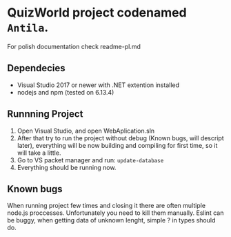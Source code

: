 # QuizWorld project codenamed `Antila`.
For polish documentation check readme-pl.md

## Dependecies
* Visual Studio 2017 or newer with .NET extention installed
* nodejs and npm (tested on 6.13.4)

## Runnning Project
1. Open Visual Studio, and open WebAplication.sln
1. After that try to run the project without debug (Known bugs, will descript later), everything will be now building and compiling for first time, so it will take a little.
1. Go to VS packet manager and run: `update-database`
1. Everything should be running now.

## Known bugs
When running project few times and closing it there are often multiple node.js proccesses. Unfortunately you need to kill them manually.
Eslint can be buggy, when getting data of unknown lenght, simple ? in types should do.

